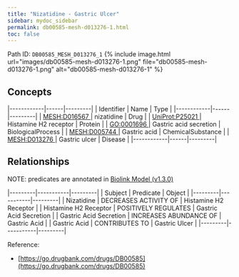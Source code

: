 ```yaml
---
title: "Nizatidine - Gastric Ulcer"
sidebar: mydoc_sidebar
permalink: db00585-mesh-d013276-1.html
toc: false 
---
```



Path ID: `DB00585_MESH_D013276_1`
{% include image.html url="images/db00585-mesh-d013276-1.png" file="db00585-mesh-d013276-1.png" alt="db00585-mesh-d013276-1" %}

## Concepts

|------------|------|---------|
| Identifier | Name | Type    |
|------------|------|---------|
| <a href="https://identifiers.org/MESH:D016567">MESH:D016567 </a> | nizatidine | Drug |
| <a href="https://identifiers.org/UniProt:P25021">UniProt:P25021 </a> | Histamine H2 receptor | Protein |
| <a href="https://identifiers.org/GO:0001696">GO:0001696 </a> | Gastric acid secretion | BiologicalProcess |
| <a href="https://identifiers.org/MESH:D005744">MESH:D005744 </a> | Gastric acid | ChemicalSubstance |
| <a href="https://identifiers.org/MESH:D013276">MESH:D013276 </a> | Gastric ulcer | Disease |
|------------|------|---------|

## Relationships


NOTE: predicates are annotated in <a href="https://github.com/biolink/biolink-model/releases/tag/v1.3.0">Biolink Model (v1.3.0)</a>

|---------|-----------|---------|
| Subject | Predicate | Object  |
|---------|-----------|---------|
| Nizatidine | DECREASES ACTIVITY OF | Histamine H2 Receptor |
| Histamine H2 Receptor | POSITIVELY REGULATES | Gastric Acid Secretion |
| Gastric Acid Secretion | INCREASES ABUNDANCE OF | Gastric Acid |
| Gastric Acid | CONTRIBUTES TO | Gastric Ulcer |
|---------|-----------|---------|

Reference: 
  - [https://go.drugbank.com/drugs/DB00585](https://go.drugbank.com/drugs/DB00585)
